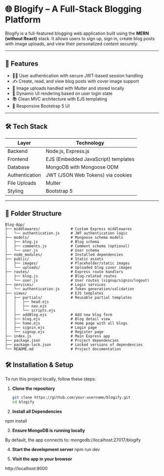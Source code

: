 # 🌐 Blogify – A Full-Stack Blogging Platform

Blogify is a full-featured blogging web application built using the **MERN (without React)** stack. It allows users to sign up, sign in, create blog posts with image uploads, and view their personalized content securely.

---

## 🚀 Features

- 🧑‍💻 User authentication with secure JWT-based session handling
- ✍️ Create, read, and view blog posts with cover image support
- 📸 Image uploads handled with Multer and stored locally
- 🧭 Dynamic UI rendering based on user login state
- 📚 Clean MVC architecture with EJS templating
- 🎨 Responsive Bootstrap 5 UI

---

## 🛠️ Tech Stack

| Layer          | Technology                          |
| -------------- | ----------------------------------- |
| Backend        | Node.js, Express.js                 |
| Frontend       | EJS (Embedded JavaScript) templates |
| Database       | MongoDB with Mongoose ODM           |
| Authentication | JWT (JSON Web Tokens) via cookies   |
| File Uploads   | Multer                              |
| Styling        | Bootstrap 5                         |

---

## 📂 Folder Structure

```
Blog-App/
├── middlewares/              # Custom Express middlewares
│   └── authentication.js     # JWT authentication logic
├── models/                   # Mongoose schema models
│   ├── blog.js               # Blog schema
│   ├── comments.js           # Comment schema (optional)
│   └── user.js               # User schema
├── node_modules/             # Installed dependencies
├── public/                   # Static assets
│   ├── images/               # Placeholder/static images
│   └── uploads/              # Uploaded blog cover images
├── routes/                   # Express route handlers
│   ├── blog.js               # Blog-related routes
│   └── user.js               # User routes (signup/signin/logout)
├── services/                 # Logic services
│   └── authentication.js     # Token generation/validation
├── views/                    # EJS templates
│   ├── partials/             # Reusable partial templates
│   │   ├── head.ejs
│   │   ├── nav.ejs
│   │   └── scripts.ejs
│   ├── addBlog.ejs           # Add new blog form
│   ├── blog.ejs              # Blog detail view
│   ├── home.ejs              # Home page with all blogs
│   ├── signin.ejs            # Login page
│   └── signup.ejs            # Register page
├── index.js                  # Main Express app
├── package.json              # Project dependencies
├── package-lock.json         # Locked versions of dependencies
└── README.md                 # Project documentation
```

## 🛠️ Installation & Setup

To run this project locally, follow these steps:

1. **Clone the repository**

   ```bash
   git clone https://github.com/your-username/blogify.git
   cd blogify

   ```

2. **Install all Dependencies**

npm install

3. **Ensure MongoDB is running locally**

By default, the app connects to:
mongodb://localhost:27017/blogify

4. **Start the development server**
   npm run dev

5. **Visit the app in your browser**

http://localhost:8000

